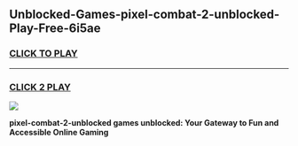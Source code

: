 
## Unblocked-Games-pixel-combat-2-unblocked-Play-Free-6i5ae
<h3>
<a href="https://premium76.site?title=pixel-combat-2-unblocked&ref=21A">CLICK TO PLAY</a></h3>
<hr>

<h3>
<a href="https://premium76.site?title=pixel-combat-2-unblocked&ref=21A">CLICK 2 PLAY</a>
  
</h3>

<a href="https://premium76.site?title=pixel-combat-2-unblocked&ref=21A"><img src="https://clearcache.store/games.png"></a>


**pixel-combat-2-unblocked games unblocked: Your Gateway to Fun and Accessible Online Gaming**

